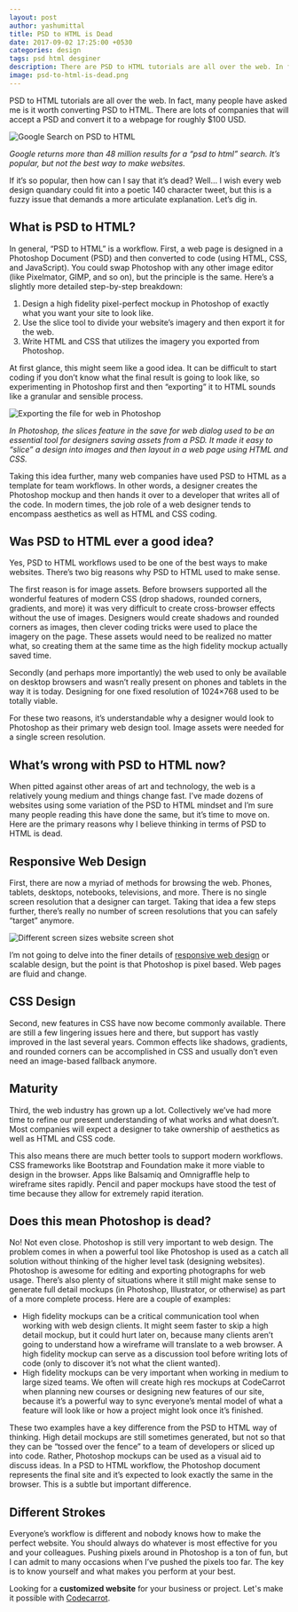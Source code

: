 ```yaml
---
layout: post
author: yashumittal
title: PSD to HTML is Dead
date: 2017-09-02 17:25:00 +0530
categories: design
tags: psd html desginer
description: There are PSD to HTML tutorials are all over the web. In fact, many have searched on Google how to convert PSD to HTML. So why is it dead?
image: psd-to-html-is-dead.png
---
```


PSD to HTML tutorials are all over the web. In fact, many people have asked me is it worth converting PSD to HTML. There are lots of companies that will accept a PSD and convert it to a webpage for roughly $100 USD.

![Google Search on PSD to HTML](//cdn.codecarrot.net/images/google-search-on-psd2html.png)

*Google returns more than 48 million results for a “psd to html” search. It’s popular, but not the best way to make websites.*

If it’s so popular, then how can I say that it’s dead? Well… I wish every web design quandary could fit into a poetic 140 character tweet, but this is a fuzzy issue that demands a more articulate explanation. Let’s dig in.

## What is PSD to HTML?

In general, “PSD to HTML” is a workflow. First, a web page is designed in a Photoshop Document (PSD) and then converted to code (using HTML, CSS, and JavaScript). You could swap Photoshop with any other image editor (like Pixelmator, GIMP, and so on), but the principle is the same. Here’s a slightly more detailed step-by-step breakdown:

1. Design a high fidelity pixel-perfect mockup in Photoshop of exactly what you want your site to look like.
2. Use the slice tool to divide your website’s imagery and then export it for the web.
3. Write HTML and CSS that utilizes the imagery you exported from Photoshop.

At first glance, this might seem like a good idea. It can be difficult to start coding if you don’t know what the final result is going to look like, so experimenting in Photoshop first and then “exporting” it to HTML sounds like a granular and sensible process.

![Exporting the file for web in Photoshop](//cdn.codecarrot.net/images/exporting-the-file-for-web-in-photoshop.png)

*In Photoshop, the slices feature in the save for web dialog used to be an essential tool for designers saving assets from a PSD. It made it easy to “slice” a design into images and then layout in a web page using HTML and CSS.*

Taking this idea further, many web companies have used PSD to HTML as a template for team workflows. In other words, a designer creates the Photoshop mockup and then hands it over to a developer that writes all of the code. In modern times, the job role of a web designer tends to encompass aesthetics as well as HTML and CSS coding.

## Was PSD to HTML ever a good idea?

Yes, PSD to HTML workflows used to be one of the best ways to make websites. There’s two big reasons why PSD to HTML used to make sense.

The first reason is for image assets. Before browsers supported all the wonderful features of modern CSS (drop shadows, rounded corners, gradients, and more) it was very difficult to create cross-browser effects without the use of images. Designers would create shadows and rounded corners as images, then clever coding tricks were used to place the imagery on the page. These assets would need to be realized no matter what, so creating them at the same time as the high fidelity mockup actually saved time.

Secondly (and perhaps more importantly) the web used to only be available on desktop browsers and wasn’t really present on phones and tablets in the way it is today. Designing for one fixed resolution of 1024×768 used to be totally viable.

For these two reasons, it’s understandable why a designer would look to Photoshop as their primary web design tool. Image assets were needed for a single screen resolution.

## What’s wrong with PSD to HTML now?

When pitted against other areas of art and technology, the web is a relatively young medium and things change fast. I’ve made dozens of websites using some variation of the PSD to HTML mindset and I’m sure many people reading this have done the same, but it’s time to move on. Here are the primary reasons why I believe thinking in terms of PSD to HTML is dead.

## Responsive Web Design

First, there are now a myriad of methods for browsing the web. Phones, tablets, desktops, notebooks, televisions, and more. There is no single screen resolution that a designer can target. Taking that idea a few steps further, there’s really no number of screen resolutions that you can safely “target” anymore.

![Different screen sizes website screen shot](//cdn.codecarrot.net/images/different-screensizes-website-screenshot.png)

I’m not going to delve into the finer details of [responsive web design](/10-reasons-website-needs-mobile-optimized) or scalable design, but the point is that Photoshop is pixel based. Web pages are fluid and change.

## CSS Design

Second, new features in CSS have now become commonly available. There are still a few lingering issues here and there, but support has vastly improved in the last several years. Common effects like shadows, gradients, and rounded corners can be accomplished in CSS and usually don’t even need an image-based fallback anymore.

## Maturity

Third, the web industry has grown up a lot. Collectively we’ve had more time to refine our present understanding of what works and what doesn’t. Most companies will expect a designer to take ownership of aesthetics as well as HTML and CSS code.

This also means there are much better tools to support modern workflows. CSS frameworks like Bootstrap and Foundation make it more viable to design in the browser. Apps like Balsamiq and Omnigraffle help to wireframe sites rapidly. Pencil and paper mockups have stood the test of time because they allow for extremely rapid iteration.

## Does this mean Photoshop is dead?

No! Not even close. Photoshop is still very important to web design. The problem comes in when a powerful tool like Photoshop is used as a catch all solution without thinking of the higher level task (designing websites). Photoshop is awesome for editing and exporting photographs for web usage. There’s also plenty of situations where it still might make sense to generate full detail mockups (in Photoshop, Illustrator, or otherwise) as part of a more complete process. Here are a couple of examples:

* High fidelity mockups can be a critical communication tool when working with web design clients. It might seem faster to skip a high detail mockup, but it could hurt later on, because many clients aren’t going to understand how a wireframe will translate to a web browser. A high fidelity mockup can serve as a discussion tool before writing lots of code (only to discover it’s not what the client wanted).
* High fidelity mockups can be very important when working in medium to large sized teams. We often will create high res mockups at CodeCarrot when planning new courses or designing new features of our site, because it’s a powerful way to sync everyone’s mental model of what a feature will look like or how a project might look once it’s finished.

These two examples have a key difference from the PSD to HTML way of thinking. High detail mockups are still sometimes generated, but not so that they can be “tossed over the fence” to a team of developers or sliced up into code. Rather, Photoshop mockups can be used as a visual aid to discuss ideas. In a PSD to HTML workflow, the Photoshop document represents the final site and it’s expected to look exactly the same in the browser. This is a subtle but important difference.

## Different Strokes

Everyone’s workflow is different and nobody knows how to make the perfect website. You should always do whatever is most effective for you and your colleagues. Pushing pixels around in Photoshop is a ton of fun, but I can admit to many occasions when I’ve pushed the pixels too far. The key is to know yourself and what makes you perform at your best.

Looking for a **customized website** for your business or project. Let's make it possible with [Codecarrot](//codecarrot.net/).
